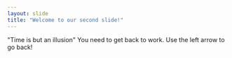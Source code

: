 ```yaml
---
layout: slide
title: "Welcome to our second slide!"
---
```

"Time is but an illusion" You need to get back to work.
Use the left arrow to go back!
